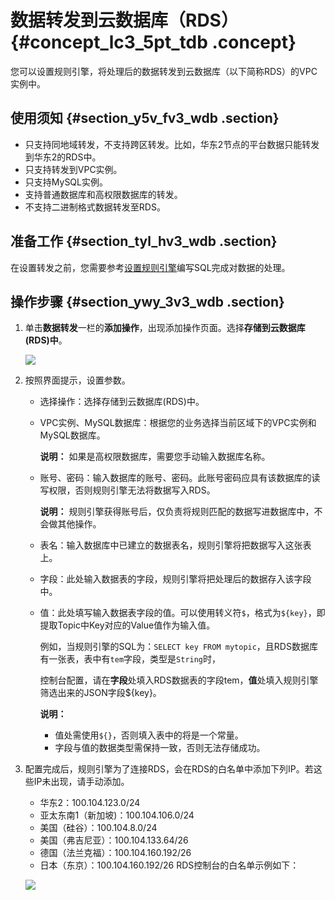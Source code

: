 # 数据转发到云数据库（RDS） {#concept_lc3_5pt_tdb .concept}

您可以设置规则引擎，将处理后的数据转发到云数据库（以下简称RDS）的VPC实例中。

## 使用须知 {#section_y5v_fv3_wdb .section}

-   只支持同地域转发，不支持跨区转发。比如，华东2节点的平台数据只能转发到华东2的RDS中。
-   只支持转发到VPC实例。
-   只支持MySQL实例。
-   支持普通数据库和高权限数据库的转发。
-   不支持二进制格式数据转发至RDS。

## 准备工作 {#section_tyl_hv3_wdb .section}

在设置转发之前，您需要参考[设置规则引擎](intl.zh-CN/用户指南/规则引擎/设置规则引擎.md#)编写SQL完成对数据的处理。

## 操作步骤 {#section_ywy_3v3_wdb .section}

1.  单击**数据转发**一栏的**添加操作**，出现添加操作页面。选择**存储到云数据库\(RDS\)中**。

    ![](http://static-aliyun-doc.oss-cn-hangzhou.aliyuncs.com/assets/img/7547/15433219532856_zh-CN.png)

2.  按照界面提示，设置参数。
    -   选择操作：选择存储到云数据库\(RDS\)中。
    -   VPC实例、MySQL数据库：根据您的业务选择当前区域下的VPC实例和MySQL数据库。

        **说明：** 如果是高权限数据库，需要您手动输入数据库名称。

    -   账号、密码：输入数据库的账号、密码。此账号密码应具有该数据库的读写权限，否则规则引擎无法将数据写入RDS。

        **说明：** 规则引擎获得账号后，仅负责将规则匹配的数据写进数据库中，不会做其他操作。

    -   表名：输入数据库中已建立的数据表名，规则引擎将把数据写入这张表上。
    -   字段：此处输入数据表的字段，规则引擎将把处理后的数据存入该字段中。
    -   值：此处填写输入数据表字段的值。可以使用转义符`$`，格式为`${key}`，即提取Topic中Key对应的Value值作为输入值。

        例如，当规则引擎的SQL为：`SELECT key FROM mytopic`，且RDS数据库有一张表，表中有`tem`字段，类型是`String`时，

        控制台配置，请在**字段**处填入RDS数据表的字段tem，**值**处填入规则引擎筛选出来的JSON字段$\{key\}。

        **说明：** 

        -   值处需使用`${}`，否则填入表中的将是一个常量。
        -   字段与值的数据类型需保持一致，否则无法存储成功。
3.  配置完成后，规则引擎为了连接RDS，会在RDS的白名单中添加下列IP。若这些IP未出现，请手动添加。

    -   华东2：100.104.123.0/24
    -   亚太东南1（新加坡\)：100.104.106.0/24
    -   美国（硅谷）：100.104.8.0/24
    -   美国（弗吉尼亚）：100.104.133.64/26
    -   德国（法兰克福）：100.104.160.192/26
    -   日本（东京）：100.104.160.192/26
    RDS控制台的白名单示例如下：

    ![](http://static-aliyun-doc.oss-cn-hangzhou.aliyuncs.com/assets/img/7547/15433219543010_zh-CN.png)


